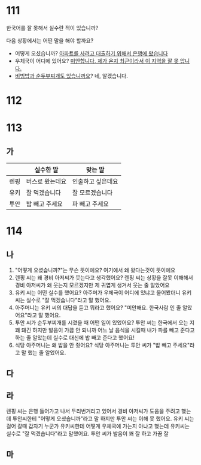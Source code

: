 # 111
한국어를 잘 못해서 실수란 적이 있습니까?

다음 상황에서는 어떤 말을 해야 할까요?
* 어떻게 오셨습니까? <u>아파트를 사려고 대출하기 위해서 은행에 왔습니다</u>
* 우체국이 어디에 있어요? <u>미안합니다. 제가 온지 최근이라서 이 지역을 잘 못 압니다.</u>
* <u>비빔밥과 순두부찌개도 있습니까요</u>? 네, 알겠습니다.
# 112
# 113
## 가
|     | 실수한 말    | 맞는 말      |
| --- | -------- | --------- |
| 렌핑  | 버스로 왔는데요 | 인출하고 싶은데요 |
| 유키  | 잘 먹겠습니다  | 잘 모르겠습니다  |
| 투안  | 밥 빼고 주세요 | 파 빼고 주세요  |
# 114
## 나
1. "어떻게 오셨습니까?"는 무슨 뜻이에요? 여기에서 왜 왔다는것이 뜻이에요
2.  렌핑 씨는 왜 경비 아저씨가 웃는다고 생각했어요? 렌핑 씨는 상황을 잘못 이해해서 경비 아저씨가 왜 웃는지 모르겠지만 제 귀엽게 생겨서 웃는 줄 알았어요
3. 유키 씨는 어떤 실수를 했어요? 아주머가 우체극이 어디에 있냐고 물어봤더니 유키 씨는 실수로 "잘 먹겠습니다"라고 말 했어요.
4. 아주머니는 유키 씨의 대답을 듣고 뭐라고 했어요? "미안해요. 한국사람 인 줄 알았어요"라고 말 했어요.
5. 투안 씨가 순두부찌개를 시켰을 때 어떤 일이 있었어요? 투안 씨는 한국에서 오는 지 꽤 돼긴 하지만 발음이 가끔 안 되니까 어느 날 음식을 시킬때 내가 파를 빼고 준다고 하는 줄 알았는데 실수로 대신에 밥 빼고 준다고 했어요!
6. 식당 아주머니는 왜 밥을 안 줬어요? 식당 아주머니는 투안 씨가 "밥 빼고 주세요"라고 말 했는 줄 알었어요.
## 다
## 라
렌핑 씨는 은행 들어가고 나서 두리번거리고 있어서 경비 아저씨가 도움을 주려고 했는데 투안씨한테 "어떻게 오셨습니까"라고 말 하지만 투안 씨는 이해 못 했어요. 유키 씨는 걸어 갈때 갑자기 누군가 유키씨한테 어떻게 우체국에 가는지 아냐고 했는데 유키씨는 실수로 "잘 먹겠습니다"라고 말했어요. 투안 씨가 발음이 꽤 잘 하고 가끔 잘
## 마
